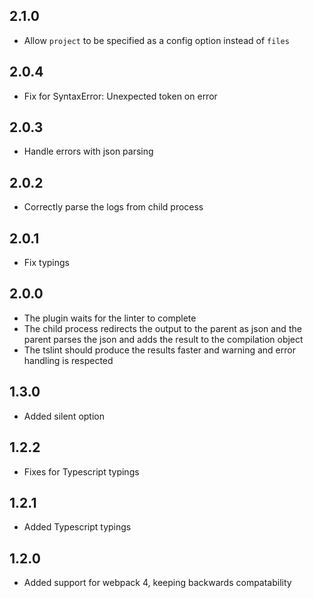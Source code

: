 ## 2.1.0
- Allow `project` to be specified as a config option instead of `files`

## 2.0.4
- Fix for SyntaxError: Unexpected token on error

## 2.0.3
- Handle errors with json parsing

## 2.0.2
- Correctly parse the logs from child process

## 2.0.1
- Fix typings

## 2.0.0
- The plugin waits for the linter to complete
- The child process redirects the output to the parent as json and the parent parses the json and adds the result to the compilation object
- The tslint should produce the results faster and warning and error handling is respected

## 1.3.0
- Added silent option

## 1.2.2
- Fixes for Typescript typings

## 1.2.1
- Added Typescript typings

## 1.2.0
- Added support for webpack 4, keeping backwards compatability
